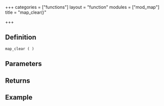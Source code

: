 +++
categories = ["functions"]
layout = "function"
modules = ["mod_map"]
title = "map_clear()"

+++

## Definition

    map_clear ( )

## Parameters

## Returns

## Example
